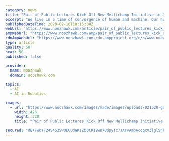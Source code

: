 ```yaml
---
category: news
title: "Pair of Public Lectures Kick Off New Mellichamp Initiative in Mind & Machine Intelligence"
excerpt: "We live in a time of convergence of human and machine. Our human experience is augmented by machine applications, from internet-enabled sensors to human-assistive robotics, while we imbue our machines with human qualities, including context-awareness, vision and artificial intelligence (AI). As technology brings us and our computers into an ..."
publishedDateTime: 2020-02-16T18:15:00Z
webUrl: "https://www.noozhawk.com/article/pair_of_public_lectures_kick_off_new_mellichamp_initiative_in_mind_machine"
ampWebUrl: "https://www.noozhawk.com/amp/pair_of_public_lectures_kick_off_new_mellichamp_initiative_in_mind_machine"
cdnAmpWebUrl: "https://www-noozhawk-com.cdn.ampproject.org/c/s/www.noozhawk.com/amp/pair_of_public_lectures_kick_off_new_mellichamp_initiative_in_mind_machine"
type: article
quality: 50
heat: 50
published: false

provider:
  name: Noozhawk
  domain: noozhawk.com

topics:
  - AI
  - AI in Robotics

images:
  - url: "https://www.noozhawk.com/images/made/images/uploads/021520-gored-1080_426_320_s.jpg"
    width: 426
    height: 320
    title: "Pair of Public Lectures Kick Off New Mellichamp Initiative in Mind & Machine Intelligence"

secured: "dE+FwbYF24S4S3SwUEUQdaRzZb3CRI9wD7QdpyIc7sAYvAmbAccqxV3lglSnkyZtUD87tcFvSQDJl67C4mmKZ5Aw80eI1jgWHeysAz8/OS9TCu0UBulMqjDP6pAlIn22ZwjT/u0gejnUATIFmHQr6J33tI0d4bEh4cMJsaUzzrQq87XvTesOD7YFfobXbstwiqXp+KJryuyeFVR1qBXAb1MrIl54Ywr+OkW9oIbXaV6KyQ2zmm9Vj1S3TtmO7WnvMy8fbrPx7LZPJp/uozgg1ODZ8Mj1jzLRihqoi91WdnNH1IFnunOGrmMQzkRgot3Y;Zg9/HZfULTmLXhzG1nuo/g=="
---
```


